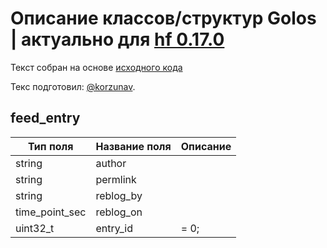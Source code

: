 # Описание классов/структур Golos | актуально для [hf 0.17.0](https://github.com/GolosChain/golos/releases/tag/v0.17.0)
Текст собран на основе [исходного кода](https://github.com/GolosChain/golos/tree/master/plugins/follow/include/golos/plugins/follow/follow_api_object.hpp)

Текс подготовил: [@korzunav](https://golos.io/@korzunav).

## feed_entry


|Тип поля|Название поля|Описание|
|--------|-------------|--------|
|string|author||
|string|permlink||
|string|reblog_by||
|time_point_sec|reblog_on||
|uint32_t|entry_id|= 0;|
